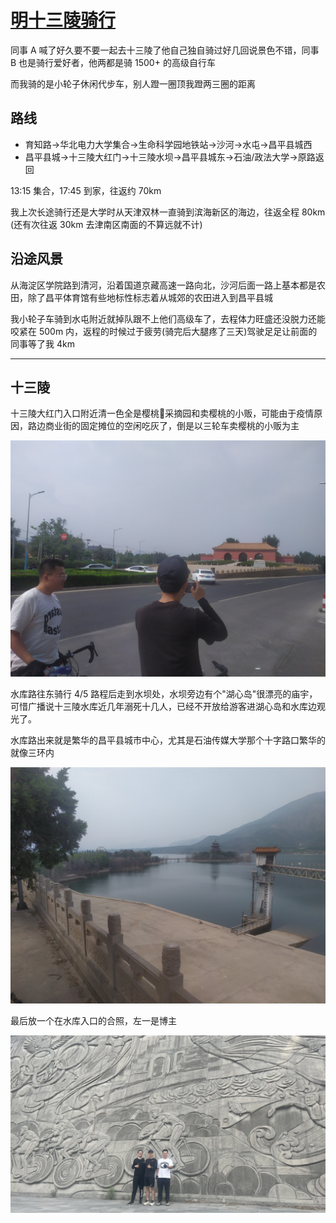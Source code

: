 # [明十三陵骑行](/2023/05/bike_tour_to_mings_tombs.md)

同事 A 喊了好久要不要一起去十三陵了他自己独自骑过好几回说景色不错，同事 B 也是骑行爱好者，他两都是骑 1500+ 的高级自行车

而我骑的是小轮子休闲代步车，别人蹬一圈顶我蹬两三圈的距离

## 路线
- 育知路->华北电力大学集合->生命科学园地铁站->沙河->水屯->昌平县城西
- 昌平县城->十三陵大红门->十三陵水坝->昌平县城东->石油/政法大学->原路返回

13:15 集合，17:45 到家，往返约 70km

我上次长途骑行还是大学时从天津双林一直骑到滨海新区的海边，往返全程 80km (还有次往返 30km 去津南区南面的不算远就不计)

## 沿途风景

从海淀区学院路到清河，沿着国道京藏高速一路向北，沙河后面一路上基本都是农田，除了昌平体育馆有些地标性标志着从城郊的农田进入到昌平县城

我小轮子车骑到水屯附近就掉队跟不上他们高级车了，去程体力旺盛还没脱力还能咬紧在 500m 内，返程的时候过于疲劳(骑完后大腿疼了三天)驾驶足足让前面的同事等了我 4km

---

## 十三陵

十三陵大红门入口附近清一色全是樱桃🍒采摘园和卖樱桃的小贩，可能由于疫情原因，路边商业街的固定摊位的空闲吃灰了，倒是以三轮车卖樱桃的小贩为主

![](red_gate.jpg)

水库路往东骑行 4/5 路程后走到水坝处，水坝旁边有个"湖心岛"很漂亮的庙宇，可惜广播说十三陵水库近几年溺死十几人，已经不开放给游客进湖心岛和水库边观光了。

水库路出来就是繁华的昌平县城市中心，尤其是石油传媒大学那个十字路口繁华的就像三环内

![](reservoir.jpg)

最后放一个在水库入口的合照，左一是博主

![](group_photo_ffmpeg_-compression_level_50.jpg)
